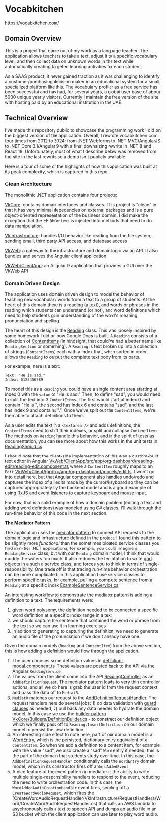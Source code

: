 # Vocabkitchen

https://vocabkitchen.com/

## Domain Overview

This is a project that came out of my work as a language teacher. The application allows teachers to take a text, adjust it to a specific vocabulary level, and then collect data on unknown words in the text while automatically creating targeted learning activities for each student.

As a SAAS product, it never gained traction as it was challenging to identify a customer/purchasing decision maker in an educational system for a small, specialized platform like this. The vocabulary profiler as a free service has been successful and has had, for several years, a global user base of about 5000 unique yearly visitors. Currently I maintain the free version of the site with hosting paid by an educational institution in the UAE.

## Technical Overview

I've made this repository public to showcase the programming work I did on the biggest version of the application. Overall, I rewrote vocabkitchen.com four times from 2012 to 2024: from .NET Webforms to .NET MVC/AngularJS to .NET Core 3.1/Angular 9 with a final downsizing rewrite in .NET 8 and React 18. Unfortunately, most of what I describe below was removed from the site in the last rewrite so a demo isn't publicly available.

Here is a tour of some of the highlights of how this application was built at its peak complexity, which is captured in this repo.

### Clean Architecture

The monolithic .NET application contains four projects:

[VkCore](VkCore): contains domain interfaces and classes. This project is "clean" in that it has very minimal depedencies on external packages and is a pure object-oriented representation of the business domain. I did make the exception that the EF `DbContext` is injected into methods that need to do data manipulation.

[VkInfrastructure](VkInfrastructure): handles I/O behavior like reading from the file system, sending email, third party API access, and database access

[VkWeb](VkWeb): a gateway to the infrastructure and domain logic via an API. It also bundles and serves the Angular client application.

[VkWeb/ClientApp](VkWeb/ClientApp): an Angular 9 application that provides a GUI over the VkWeb API

### Domain Driven Design

The application uses domain driven design to model the behavior of teaching new vocabulary words from a text to a group of students. At the heart of this domain there is a reading (a text), and words or phrases in the reading which students can understand (or not), and word definitions which need to help students gain understanding of the word's meaning, pronunciation and spelling.

The heart of this design is the [Reading](VkCore/Models/ReadingModel/Reading.cs) class. This was loosely inspired by some homework I did on how Google Docs is built. A `Reading` consists of a collection of [ContentItems](VkCore/Models/ReadingModel/ContentItem.cs) (in hindsight, that could've had a better name like `ReadingSection` or something). A `Reading` is text broken up into a collection of strings (`ContentItems`) each with a index that, when sorted in order, allows the `Reading` to output the complete text body from its parts.

For example, here is a text:

````
Text: "He is sad."
Index: 0123456789
````

To model this as a `Reading` you could have a single content area starting at index 0 with the `value` of "He is sad." Then, to define "sad", you would need to split the text into 3 `ContentItems`. The first would start at index 0 and contain "He is ", the second has index 6 and contains "sad", and the last has index 9 and contains ".". Once we've split out the `ContentItems`, we're then able to attach definitions to them.

As a user edits the text in a `<textarea />` and adds definitions, the `ContentItems` need to shift their indexes, or split and collapse `ContentItems`. The methods on `Reading` handle this behavior, and in the spirit of tests as documentation, you can see more about how this works in the unit tests in [ReadingShould.cs](VkCore.Test/Models/ReadingShould.cs).

I should note that the client-side implementation of this was a custom-built text editor in Angular [VkWeb/ClientApp/src/app/org-dashboard/reading-edit/reading-edit.component.ts](VkWeb/ClientApp/src/app/org-dashboard/reading-edit/reading-edit.component.ts) where a `ContentItem` roughly maps to an `Edit` [VkWeb/ClientApp/src/app/org-dashboard/models/edit.ts](VkWeb/ClientApp/src/app/org-dashboard/models/edit.ts). I won't go into detail here, but that Angular component also handles undo/redo and captures the index of all edits made by the cursor/keyboard so they can be captured appropriately by the backend model and is a good example of using RxJS and event listeners to capture keyboard and mouse input.

For now, that is a solid example of how a domain problem (editing a text and adding word defintions) was modeled using C# classes. I'll walk through the run-time behavior of this code in the next section.

**The Mediator Pattern**

The application uses the [mediator pattern](https://github.com/jbogard/MediatR/wiki) to connect API requests to the domain logic and infrastructure defined in the project. I found this pattern to be slightly more _functional_ than the sometimes bloated service classes you find in n-tier .NET applications, for example, you could imagine a `ReadingService` class, but with our `Reading` domain model, I think that would muddy the waters too much. It also reduces the temptation to write [god objects](https://en.wikipedia.org/wiki/God_object) in a such a service class, and forces you to think in terms of single-responsibility. One trade off is that tracing run-time behavior orchestration can be more complicated.  In this application I use service classes to perform specific tasks, for example, pulling a complete sentence from a `Reading` at a specific index [ExampleSentenceService.cs](VkCore/Services/ExampleSentenceService.cs)

An interesting workflow to demonstrate the mediator pattern is adding a definition to a text. The requirements were:

1. given word polysemy, the definition needed to be connected a specific word definition at a specific index range in a text
1. we should capture the sentence that contained the word or phrase from the text so we can use it in learning exercises
1. in adition to generating to capturing the definition, we need to generate an audio file of the pronunciation if we don't already have one.

Given the domain models (`Reading` and `ContentItem`) from the above section, this is how adding a definition would flow through the application.

1. The user chooses some definition values in [definition-modal.component.ts](VkWeb/ClientApp/src/app/org-dashboard/definition-modal/definition-modal.component.ts). These values are posted back to the API via the Angular `ReadingService`
1. The values from the client come into the API [ReadingController](VkWeb/Controllers/ReadingController.cs) as an `AddDefinitionRequest`. The mediator pattern leads to very thin controller actions, and all we do here is grab the user id from the request context and pass the data off to `MediatR`.
1. `MediatR` matches our request to the [AddDefinitionRequestHandler](VkInfrastructure/RequestHandlers/ReadingHandlers/AddDefinitionRequestHandler.cs).  The request handlers here do several jobs: 1) do data validation with [guard clauses](<https://en.wikipedia.org/wiki/Guard_(computer_science)>) as needed, 2) pull back any data needed to hydrate the domain model. In this case we use the [builder pattern](https://en.wikipedia.org/wiki/Builder_pattern) - [VkCore/Builders/DefinitionBuilder.cs](VkCore/Builders/DefinitionBuilder.cs) - to construct our definition object which we finally pass off to `Reading.InsertDefinition` on our domain model to persist the new definition.
1. An interesting side effect to note here, part of our domain model is a [WordEntry](VkCore/Models/Word/WordEntry.cs), which is the persisted, dictionary entry equivalent of a `ContentItem`. So when we add a definition to a content item, for example with the value "sad", we also create a "sad" `Word` entry if needed: this is the part of the domain that students study over time. In this case, the `AddDefinitionRequestHandler` conditionally calls the `WordEntry` domain model, which in its constructor fires off a `WordAddedEvent`
1. A nice feature of the event pattern in mediator is the ability to write multiple single-responsibility handlers to respond to the event, reducing the need to write orchestration code. In this case, the `WordAddedAudioCreationHandler` event fires, sending off a `CreateWordAudioRequest`, which fires the [CreateWordAudioRequestHandler(VkInfrastructure/RequestHandlers/Word/CreateWordAudioRequestHandler.cs) that calls an AWS lambda to asychronously calls a text to speech API and dumps an audio file in an S3 bucket which the client application can use later to play word audio.

